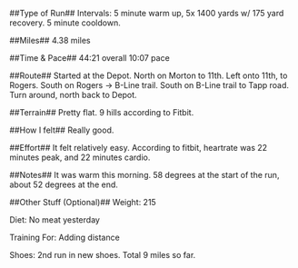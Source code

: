 <!--
.. title: Running Journal
.. slug:
.. date: 2217-01-08 08:53:32 UTC-05:00
.. tags: running-journal
.. category:running-journal
.. link:
.. description:
.. type: running-journal
-->

##Type of Run##
Intervals: 5 minute warm up, 5x 1400 yards w/ 175 yard recovery. 5 minute cooldown.

##Miles##
4.38 miles

##Time & Pace##
44:21 overall
10:07 pace

##Route##
Started at the Depot. North on Morton to 11th. Left onto 11th, to Rogers. South on Rogers -> B-Line trail. South on B-Line trail to Tapp road. Turn around, north back to Depot.

##Terrain##
Pretty flat. 9 hills according to Fitbit.

##How I felt##
Really good. 

##Effort##
It felt relatively easy. 
According to fitbit, heartrate was 22 minutes peak, and 22 minutes cardio.

##Notes##
It was warm this morning. 58 degrees at the start of the run, about 52 degrees at the end.

##Other Stuff (Optional)##
Weight: 215

Diet: No meat yesterday

Training For: Adding distance

Shoes: 2nd run in new shoes. Total 9 miles so far.
